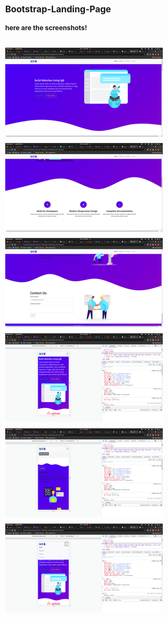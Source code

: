 # Bootstrap-Landing-Page

## here are the screenshots!

<br>
<br>

<img src="./images/ss1.png">

<br>
<br>

<img src="./images/ss2.png">

<br>
<br>

<img src="./images/ss3.png">

<br>
<br>

<img src="./images/ss4.png">

<br>
<br>

<img src="./images/ss5.png">

<br>
<br>

<img src="./images/ss6.png">